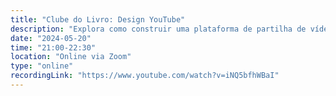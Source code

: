 ```yaml
---
title: "Clube do Livro: Design YouTube"
description: "Explora como construir uma plataforma de partilha de vídeos como o YouTube, desde o upload eficiente até à transmissão global com múltiplas qualidades, mantendo a escalabilidade, segurança e otimização de custos."
date: "2024-05-20"
time: "21:00-22:30"
location: "Online via Zoom"
type: "online"
recordingLink: "https://www.youtube.com/watch?v=iNQ5bfhWBaI"
---
```

